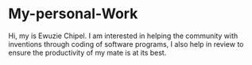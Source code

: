 # My-personal-Work
Hi, my is Ewuzie Chipel. I am interested in helping the community with inventions through coding of software programs, I also help in review to ensure the productivity of my mate is at its best.
